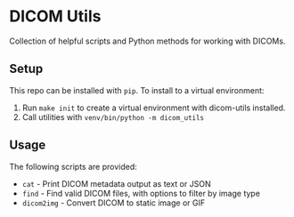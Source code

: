 # DICOM Utils

Collection of helpful scripts and Python methods for working with DICOMs.

## Setup

This repo can be installed with `pip`. To install to a virtual environment:
1. Run `make init` to create a virtual environment with dicom-utils installed.
2. Call utilities with `venv/bin/python -m dicom_utils`

## Usage

The following scripts are provided:
  * `cat` - Print DICOM metadata output as text or JSON
  * `find` - Find valid DICOM files, with options to filter by image type
  * `dicom2img` - Convert DICOM to static image or GIF
